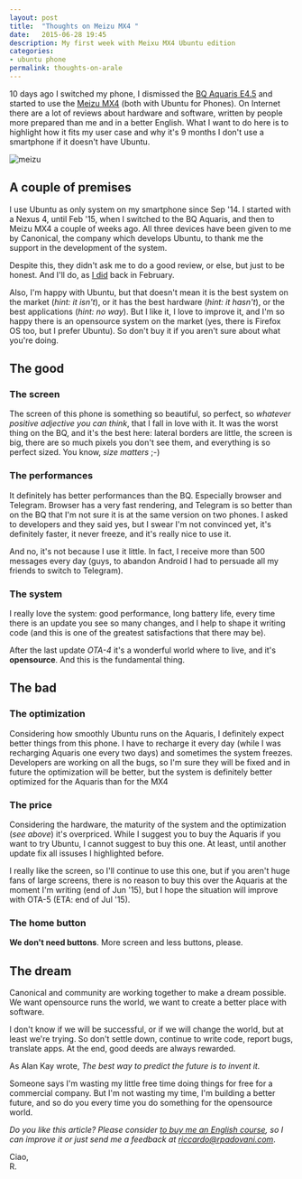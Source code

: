 ```yaml
---
layout: post
title:  "Thoughts on Meizu MX4 "
date:   2015-06-28 19:45
description: My first week with Meixu MX4 Ubuntu edition
categories:
- ubuntu phone
permalink: thoughts-on-arale
---
```


10 days ago I switched my phone, I dismissed the [BQ Aquaris E4.5][bq] and
started to use the [Meizu MX4][meizu] (both with Ubuntu for Phones). On Internet
there are a lot of reviews about hardware and software, written by people more
prepared than me and in a better English. What I want to do here is to highlight
how it fits my user case and why it's 9 months I don't use a smartphone if it
doesn't have Ubuntu.

![meizu][photo]

## A couple of premises

I use Ubuntu as only system on my smartphone since Sep '14. I started with a
Nexus 4, until Feb '15, when I switched to the BQ Aquaris, and then to Meizu MX4
a couple of weeks ago. All three devices have been given to me by Canonical, the
company which develops Ubuntu, to thank me the support in the development of the
system.

Despite this, they didn't ask me to do a good review, or else, but just to be
honest. And I'll do, as [I did][feb] back in February.

Also, I'm happy with Ubuntu, but that doesn't mean it is the best system on the
market (*hint: it isn't*), or it has the best hardware (*hint: it hasn't*), or
the best applications (*hint: no way*). But I like it, I love to improve it, and
I'm so happy there is an opensource system on the market (yes, there is Firefox
OS too, but I prefer Ubuntu). So don't buy it if you aren't sure about what
you're doing.

## The good

### The screen

The screen of this phone is something so beautiful, so perfect, so *whatever
positive adjective you can think*, that I fall in love with it. It was the
worst thing on the BQ, and it's the best here: lateral borders are little, the
screen is big, there are so much pixels you don't see them, and everything is so
perfect sized. You know, *size matters* ;-)

### The performances

It definitely has better performances than the BQ. Especially browser and
Telegram.  Browser has a very fast rendering, and Telegram is so better than on
the BQ that I'm not sure it is at the same version on two phones. I asked to
developers and they said yes, but I swear I'm not convinced yet, it's definitely
faster, it never freeze, and it's really nice to use it.

And no, it's not because I use it little. In fact, I receive more than 500
messages every day (guys, to abandon Android I had to persuade all my friends to
switch to Telegram).

### The system

I really love the system: good performance, long battery life, every time there
is an update you see so many changes, and I help to shape it writing code (and
this is one of the greatest satisfactions that there may be).

After the last update *OTA-4* it's a wonderful world where to live, and it's
**opensource**. And this is the fundamental thing.

## The bad

### The optimization

Considering how smoothly Ubuntu runs on the Aquaris, I definitely expect better
things from this phone. I have to recharge it every day (while I was recharging
Aquaris one every two days) and sometimes the system freezes. Developers are
working on all the bugs, so I'm sure they will be fixed and in future the
optimization will be better, but the system is definitely better optimized for
the Aquaris than for the MX4

### The price

Considering the hardware, the maturity of the system and the optimization (*see
above*) it's overpriced. While I suggest you to buy the Aquaris if you want to
try Ubuntu, I cannot suggest to buy this one. At least, until another update fix
all issuses I highlighted before.

I really like the screen, so I'll continue to use this one, but if you aren't
huge fans of large screens, there is no reason to buy this over the Aquaris at
the moment I'm writing (end of Jun '15), but I hope the situation will improve
with OTA-5 (ETA: end of Jul '15).

### The home button

**We don't need buttons**. More screen and less buttons, please.

## The dream

Canonical and community are working together to make a dream possible. We want
opensource runs the world, we want to create a better place with software.

I don't know if we will be successful, or if we will change the world, but at
least we're trying. So don't settle down, continue to write code, report bugs,
translate apps. At the end, good deeds are always rewarded.

As Alan Kay wrote, *The best way to predict the future is to invent it.*

Someone says I'm wasting my little free time doing things for free for a
commercial company. But I'm not wasting my time, I'm building a better future,
and so do you every time you do something for the opensource world.



*Do you like this article? Please consider [to buy me an English course][donation], so I can improve it or just send me a feedback at [riccardo@rpadovani.com](mailto:riccardo@rpadovani.com)*.

Ciao,<br/>
R.

[donation]: http://rpadovani.com/donations/
[bq]: http://bq.com/gb/aquaris-e4-5-ubuntu-edition
[meizu]: http://www.meizu.com/en/ubuntu/index.html
[feb]: http://rpadovani.com/ubuntu-phone-hardware/
[photo]: http://img.rpadovani.com/posts/meizu.jpg
